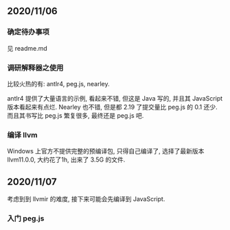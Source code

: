 ## 2020/11/06
### 确定待办事项
见 readme.md 

### 调研解释器之使用
比较火热的有: antlr4, peg.js, nearley.  

antlr4 提供了大量语言的示例, 看起来不错, 但这是 Java 写的, 并且其 JavaScript 版本看起来有点烂. 
Nearley 也不错, 但是都 2.19 了提交量比 peg.js 的 0.1 还少. 而且其书写比 peg.js 繁复很多, 最终还是 peg.js 吧. 

### 编译 llvm
Windows 上官方不提供完整的预编译包, 只得自己编译了, 选择了最新版本 llvm11.0.0, 大约花了1h, 出来了 3.5G 的文件.

## 2020/11/07
考虑到到 llvmir 的难度, 接下来可能会先编译到 JavaScript.  

### 入门 peg.js

